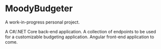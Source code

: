 # MoodyBudgeter

A work-in-progress personal project. 

A C#/.NET Core back-end application. A collection of endpoints to be used for a customizable budgeting application. Angular front-end application to come.
